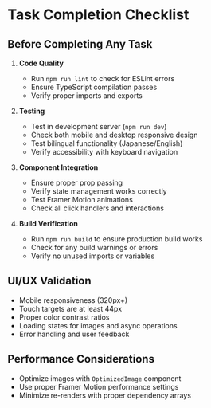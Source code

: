 # Task Completion Checklist

## Before Completing Any Task
1. **Code Quality**
   - Run `npm run lint` to check for ESLint errors
   - Ensure TypeScript compilation passes
   - Verify proper imports and exports

2. **Testing**
   - Test in development server (`npm run dev`)
   - Check both mobile and desktop responsive design
   - Test bilingual functionality (Japanese/English)
   - Verify accessibility with keyboard navigation

3. **Component Integration**
   - Ensure proper prop passing
   - Verify state management works correctly
   - Test Framer Motion animations
   - Check all click handlers and interactions

4. **Build Verification**
   - Run `npm run build` to ensure production build works
   - Check for any build warnings or errors
   - Verify no unused imports or variables

## UI/UX Validation
- Mobile responsiveness (320px+)
- Touch targets are at least 44px
- Proper color contrast ratios
- Loading states for images and async operations
- Error handling and user feedback

## Performance Considerations
- Optimize images with `OptimizedImage` component
- Use proper Framer Motion performance settings
- Minimize re-renders with proper dependency arrays